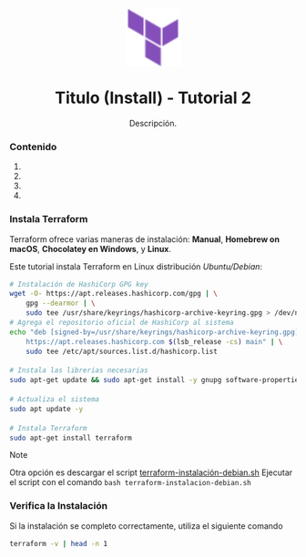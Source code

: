 <p align='center'><img src='https://raw.githubusercontent.com/maycloud-mx/ilustraciones/ee27844a4ec7810ee6eab8770fc6c1828fd7772c/logotipos/terraform-logo.svg' align='center' height='100'></p>

<h1 align='center'>Titulo (Install) - Tutorial 2</h1>

<p align='center'>Descripción.</p>

### Contenido

1. [](#)
2. [](#)
3. [](#)
4. [](#)

### Instala Terraform
Terraform ofrece varias maneras de instalación: __Manual__, __Homebrew on macOS__, __Chocolatey en Windows__, y __Linux__.

Este tutorial instala Terraform en Linux distribución _Ubuntu/Debian_:

```sh
# Instalación de HashiCorp GPG key
wget -O- https://apt.releases.hashicorp.com/gpg | \
	gpg --dearmor | \
	sudo tee /usr/share/keyrings/hashicorp-archive-keyring.gpg > /dev/null
# Agrega el repositorio oficial de HashiCorp al sistema
echo "deb [signed-by=/usr/share/keyrings/hashicorp-archive-keyring.gpg] \
	https://apt.releases.hashicorp.com $(lsb_release -cs) main" | \
	sudo tee /etc/apt/sources.list.d/hashicorp.list

# Instala las librerias necesarias
sudo apt-get update && sudo apt-get install -y gnupg software-properties-common

# Actualiza el sistema
sudo apt update -y

# Instala Terraform
sudo apt-get install terraform
```

>[!Note]
> Otra opción es descargar el script [terraform-instalación-debian.sh](terraform-instalacion-debian.sh)
> Ejecutar el script con el comando `bash terraform-instalacion-debian.sh`

### Verifica la Instalación

Si la instalación se completo correctamente, utiliza el siguiente comando

```sh
terraform -v | head -n 1
```
